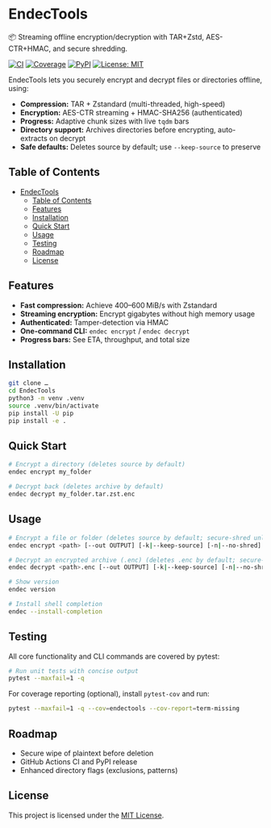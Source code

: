 # EndecTools  
📦 Streaming offline encryption/decryption with TAR+Zstd, AES-CTR+HMAC, and secure shredding.  

[![CI](https://github.com/YourUser/EndecTools/actions/workflows/ci.yaml/badge.svg)](…)
[![Coverage](https://codecov.io/gh/YourUser/EndecTools/branch/main/graph/badge.svg)](…)
[![PyPI](https://img.shields.io/pypi/v/endectools)](https://pypi.org/project/endectools)
[![License: MIT](https://img.shields.io/badge/License-MIT-green.svg)](LICENSE)

EndecTools lets you securely encrypt and decrypt files or directories offline, using:

* **Compression:** TAR + Zstandard (multi-threaded, high-speed)
* **Encryption:** AES-CTR streaming + HMAC-SHA256 (authenticated)
* **Progress:** Adaptive chunk sizes with live `tqdm` bars
* **Directory support:** Archives directories before encrypting, auto-extracts on decrypt
* **Safe defaults:** Deletes source by default; use `--keep-source` to preserve

## Table of Contents  
- [EndecTools](#endectools)
  - [Table of Contents](#table-of-contents)
  - [Features](#features)
  - [Installation](#installation)
  - [Quick Start](#quick-start)
  - [Usage](#usage)
  - [Testing](#testing)
  - [Roadmap](#roadmap)
  - [License](#license)

## Features

* **Fast compression:** Achieve 400–600 MiB/s with Zstandard
* **Streaming encryption:** Encrypt gigabytes without high memory usage
* **Authenticated:** Tamper-detection via HMAC
* **One-command CLI:** `endec encrypt` / `endec decrypt`
* **Progress bars:** See ETA, throughput, and total size

## Installation  
```bash
git clone …
cd EndecTools
python3 -m venv .venv
source .venv/bin/activate
pip install -U pip
pip install -e .
```
## Quick Start

```bash
# Encrypt a directory (deletes source by default)
endec encrypt my_folder

# Decrypt back (deletes archive by default)
endec decrypt my_folder.tar.zst.enc
```

## Usage

```bash
# Encrypt a file or folder (deletes source by default; secure‐shred unless --no-shred)
endec encrypt <path> [--out OUTPUT] [-k|--keep-source] [-n|--no-shred]

# Decrypt an encrypted archive (.enc) (deletes .enc by default; secure‐shred unless --no-shred)
endec decrypt <path>.enc [--out OUTPUT] [-k|--keep-source] [-n|--no-shred]

# Show version
endec version

# Install shell completion
endec --install-completion
```

## Testing

All core functionality and CLI commands are covered by pytest:

```bash
# Run unit tests with concise output
pytest --maxfail=1 -q
```

For coverage reporting (optional), install `pytest-cov` and run:

```bash
pytest --maxfail=1 -q --cov=endectools --cov-report=term-missing
```

## Roadmap

* Secure wipe of plaintext before deletion
* GitHub Actions CI and PyPI release
* Enhanced directory flags (exclusions, patterns)

## License

This project is licensed under the [MIT License](LICENSE).
